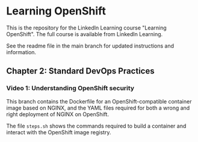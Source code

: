 # Learning OpenShift

This is the repository for the LinkedIn Learning course "Learning OpenShift". The full course is available from LinkedIn Learning.

See the readme file in the main branch for updated instructions and information.

## Chapter 2: Standard DevOps Practices

### Video 1: Understanding OpenShift security

This branch contains the Dockerfile for an OpenShift-compatible container image based on NGINX, and the YAML files required for both a wrong and right deployment of NGINX on OpenShift.

The file `steps.sh` shows the commands required to build a container and interact with the OpenShift image registry.
